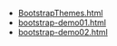 * [BootstrapThemes.html](BootstrapThemes.html)
* [bootstrap-demo01.html](bootstrap-demo01.html)
* [bootstrap-demo02.html](bootstrap-demo02.html)